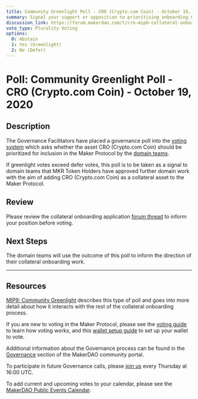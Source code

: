 ```yaml
---
title: Community Greenlight Poll - CRO (Crypto.com Coin) - October 19, 2020
summary: Signal your support or opposition to prioritising onboarding CRO (Crypto.com Coin).
discussion_link: https://forum.makerdao.com/t/cro-mip6-collateral-onboarding-application-crypto-com/4453
vote_type: Plurality Voting
options:
  0: Abstain
  1: Yes (Greenlight)
  2: No (Defer)
---
```


# Poll: Community Greenlight Poll - CRO (Crypto.com Coin) - October 19, 2020

## Description

The Governance Facilitators have placed a governance poll into the [voting system](https://vote.makerdao.com/polling) which asks whether the asset CRO (Crypto.com Coin) should be prioritized for inclusion in the Maker Protocol by the [domain teams](https://github.com/makerdao/mips/blob/Accepted/MIP7/mip7.md#mip7c2-the-current-domain-roles-list).

If greenlight votes exceed defer votes, this poll is to be taken as a signal to domain teams that MKR Token Holders have approved further domain work with the aim of adding CRO (Crypto.com Coin) as a collateral asset to the Maker Protocol.

## Review

Please review the collateral onboarding application [forum thread](https://forum.makerdao.com/t/cro-mip6-collateral-onboarding-application-crypto-com/4453) to inform your position before voting.

## Next Steps

The domain teams will use the outcome of this poll to inform the direction of their collateral onboarding work.

---

## Resources

[MIP9: Community Greenlight](https://github.com/makerdao/mips/blob/Accepted/MIP9/mip9.md) describes this type of poll and goes into more detail about how it interacts with the rest of the collateral onboarding process.

If you are new to voting in the Maker Protocol, please see the [voting guide](https://community-development.makerdao.com/en/learn/governance/how-voting-works/) to learn how voting works, and this [wallet setup guide](https://community-development.makerdao.com/en/learn/governance/voting-setup/) to set up your wallet to vote.

Additional information about the Governance process can be found in the [Governance](https://community-development.makerdao.com/en/learn/governance) section of the MakerDAO community portal.

To participate in future Governance calls, please [join us](https://github.com/makerdao/community/tree/master/governance/governance-and-risk-meetings) every Thursday at 16:00 UTC.

To add current and upcoming votes to your calendar, please see the [MakerDAO Public Events Calendar](https://calendar.google.com/calendar/embed?src=makerdao.com_3efhm2ghipksegl009ktniomdk%40group.calendar.google.com&ctz=America%2FLos_Angeles).
